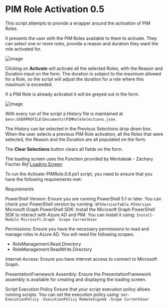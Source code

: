# PIM Role Activation 0.5

This script attempts to provide a wrapper around the activation of PIM Roles.

It presents the user with the PIM Roles available to them to activate. They can select one
or more roles, provide a reason and duration they want the role activated for.

![image](https://github.com/user-attachments/assets/eeb05df7-fe2a-42e0-8362-f2ab44e4f294)

Clicking on **Activate** will activate all the selected Roles, with the Reason and Duration
input on the form.
The duration is subject to the maximum allowed for a Role, so the script will adjust the
duration for a role where this maximum is exceeded.

If a PIM Role is already activated it will be greyed out in the form.

![image](https://github.com/user-attachments/assets/a5b98fc2-f91e-4fa5-ba41-d4fd270a8c0b)

With every run of the script a History file is maintained at `$env:USERPROFILE\Documents\PIMRoleSelections.json`.

The History can be selected in the Previous Selections drop down box. When the user selects
a previous PIM Role activation, all the Roles that were selected, the Reason and the Duration
are all populated on the form.

The **Clear Selections** button clears all fields on the form.

The loading screen uses the Function provided by Mentaleak - Zachary Fischer
*Ref* [Loading Screen](https://github.com/VitalProject/Show-LoadingScreen)

To run the Activate-PIMRole.0.6.ps1 script, you need to ensure that you have the following requirements met:

Requirements

PowerShell Version: Ensure you are running PowerShell 5.1 or later.
You can check your PowerShell version by running:
`$PSVersionTable.PSVersion`
Microsoft Graph PowerShell SDK: Install the Microsoft Graph PowerShell SDK to interact with Azure AD and PIM.
You can install it using:
`Install-Module Microsoft.Graph -Scope CurrentUser`

Permissions: Ensure you have the necessary permissions to read and manage roles in Azure AD.
You will need the following scopes:
- RoleManagement.Read.Directory
- RoleManagement.ReadWrite.Directory

Internet Access: Ensure you have internet access to connect to Microsoft Graph.

PresentationFramework Assembly: Ensure the PresentationFramework assembly is available for creating and displaying the loading screen.

Script Execution Policy
Ensure that your script execution policy allows running scripts. You can set the execution policy using:
`Set-ExecutionPolicy -ExecutionPolicy RemoteSigned -Scope CurrentUser` 
